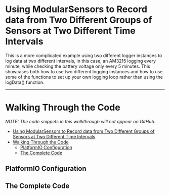 [//]: # ( @page example_double_log Double %Logger Example )
# Using ModularSensors to Record data from Two Different Groups of Sensors at Two Different Time Intervals

This is a more complicated example using two different logger instances to log data at two different intervals, in this case, an AM3215 logging every minute, while checking the battery voltage only every 5 minutes.
This showcases both how to use two different logging instances and how to use some of the functions to set up your own logging loop rather than using the logData() function.

_______

[//]: # ( @section example_double_log_walk Walking Through the Code )
# Walking Through the Code

_NOTE:  The code snippets in this walkthrough will not appear on GitHub._

[//]: # ( @tableofcontents )

[//]: # ( Start GitHub Only )
- [Using ModularSensors to Record data from Two Different Groups of Sensors at Two Different Time Intervals](#using-modularsensors-to-record-data-from-two-different-groups-of-sensors-at-two-different-time-intervals)
- [Walking Through the Code](#walking-through-the-code)
  - [PlatformIO Configuration](#platformio-configuration)
  - [The Complete Code](#the-complete-code)

[//]: # ( End GitHub Only )


[//]: # ( @section example_double_log_pio PlatformIO Configuration )
## PlatformIO Configuration

[//]: # ( @include{lineno} double_logger/platformio.ini )

[//]: # ( @section example_double_log_code The Complete Code )
## The Complete Code
